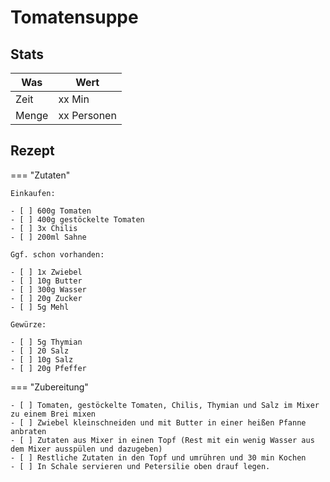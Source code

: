 # Tomatensuppe

## Stats

| Was   | Wert        |
|-------|-------------|
| Zeit  | xx Min      |
| Menge | xx Personen |

## Rezept

=== "Zutaten"

    Einkaufen:

    - [ ] 600g Tomaten
    - [ ] 400g gestöckelte Tomaten
    - [ ] 3x Chilis
    - [ ] 200ml Sahne

    Ggf. schon vorhanden:

    - [ ] 1x Zwiebel
    - [ ] 10g Butter
    - [ ] 300g Wasser
    - [ ] 20g Zucker
    - [ ] 5g Mehl

    Gewürze:

    - [ ] 5g Thymian
    - [ ] 20 Salz
    - [ ] 10g Salz
    - [ ] 20g Pfeffer

=== "Zubereitung"

    - [ ] Tomaten, gestöckelte Tomaten, Chilis, Thymian und Salz im Mixer zu einem Brei mixen
    - [ ] Zwiebel kleinschneiden und mit Butter in einer heißen Pfanne anbraten
    - [ ] Zutaten aus Mixer in einen Topf (Rest mit ein wenig Wasser aus dem Mixer ausspülen und dazugeben)
    - [ ] Restliche Zutaten in den Topf und umrühren und 30 min Kochen
    - [ ] In Schale servieren und Petersilie oben drauf legen.
